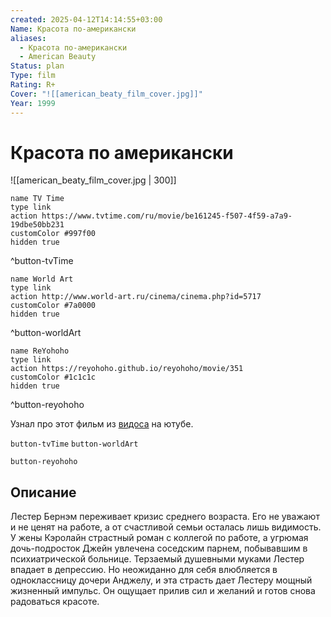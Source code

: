 ```yaml
---
created: 2025-04-12T14:14:55+03:00
Name: Красота по-американски
aliases:
  - Красота по-американски
  - American Beauty
Status: plan
Type: film
Rating: R+
Cover: "![[american_beaty_film_cover.jpg]]"
Year: 1999
---
```


# Красота по американски

![[american_beaty_film_cover.jpg | 300]]

```button
name TV Time
type link
action https://www.tvtime.com/ru/movie/be161245-f507-4f59-a7a9-19dbe50bb231
customColor #997f00
hidden true
```
^button-tvTime

```button
name World Art
type link
action http://www.world-art.ru/cinema/cinema.php?id=5717
customColor #7a0000
hidden true
```
^button-worldArt

```button
name ReYohoho
type link
action https://reyohoho.github.io/reyohoho/movie/351
customColor #1c1c1c
hidden true
```
^button-reyohoho

Узнал про этот фильм из [видоса](https://youtu.be/KtRGbtgg8YY?si=KyDhnP8f4h2OD0di) на ютубе.

`button-tvTime` `button-worldArt`

`button-reyohoho`

## Описание

Лестер Бернэм переживает кризис среднего возраста. Его не уважают и не ценят на работе, а от счастливой семьи осталась лишь видимость. У жены Кэролайн страстный роман с коллегой по работе, а угрюмая дочь-подросток Джейн увлечена соседским парнем, побывавшим в психиатрической больнице. Терзаемый душевными муками Лестер впадает в депрессию. Но неожиданно для себя влюбляется в одноклассницу дочери Анджелу, и эта страсть дает Лестеру мощный жизненный импульс. Он ощущает прилив сил и желаний и готов снова радоваться красоте.
